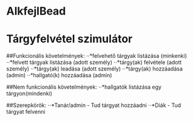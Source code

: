 # AlkfejlBead

# Tárgyfelvétel szimulátor

##Funkcionális követelmények:
⋅⋅*felvehető tárgyak listázása (minkenki)
⋅⋅*felvett tárgyak listázása (adott személy)
⋅⋅*tárgy(ak) felvétele (adott személy)
⋅⋅*tárgy(ak) leadása (adott személy)
⋅⋅*tárgy(ak) hozzáadása (admin)
⋅⋅*hallgató(k) hozzáadása (admin)

##Nem funkcionális követelmények:
⋅⋅*hallgatók listázása egy tárgyon(mindenki)

##Szerepkörök:
⋅⋅*Tanár/admin - Tud tárgyat hozzáadni
⋅⋅*Diák - Tud tárgyat felvenni
